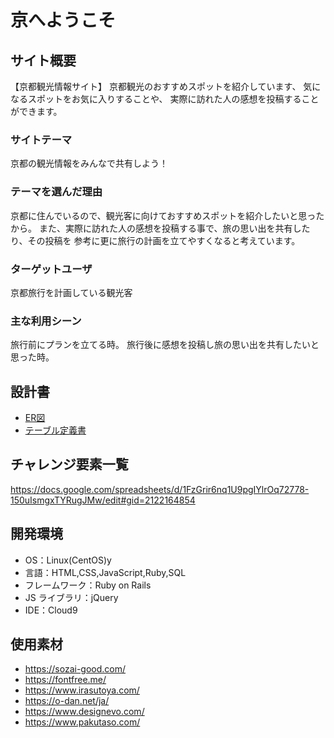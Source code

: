 # 京へようこそ

## サイト概要

【京都観光情報サイト】
京都観光のおすすめスポットを紹介しています、
気になるスポットをお気に入りすることや、
実際に訪れた人の感想を投稿することができます。

### サイトテーマ

京都の観光情報をみんなで共有しよう！

### テーマを選んだ理由

京都に住んでいるので、観光客に向けておすすめスポットを紹介したいと思ったから。
また、実際に訪れた人の感想を投稿する事で、旅の思い出を共有したり、その投稿を
参考に更に旅行の計画を立てやすくなると考えています。

### ターゲットユーザ

京都旅行を計画している観光客

### 主な利用シーン

旅行前にプランを立てる時。
旅行後に感想を投稿し旅の思い出を共有したいと思った時。

## 設計書

- <a href="https://drive.google.com/file/d/10QH9wl6TNLbucgDO5rk22LiULuxUDmGE/view?usp=sharing">ER図</a>
- <a href="https://docs.google.com/spreadsheets/d/1LGyqiUdy_LzTOEHVpiBb6qPqX23aAgwm/edit#gid=1632408800">テーブル定義書</a>

## チャレンジ要素一覧

https://docs.google.com/spreadsheets/d/1FzGrir6nq1U9pgIYlrOq72778-150uIsmgxTYRugJMw/edit#gid=2122164854

## 開発環境

- OS：Linux(CentOS)y
- 言語：HTML,CSS,JavaScript,Ruby,SQL
- フレームワーク：Ruby on Rails
- JS ライブラリ：jQuery
- IDE：Cloud9

## 使用素材
 - https://sozai-good.com/
 - https://fontfree.me/
 - https://www.irasutoya.com/
 - https://o-dan.net/ja/
 - https://www.designevo.com/
 - https://www.pakutaso.com/
